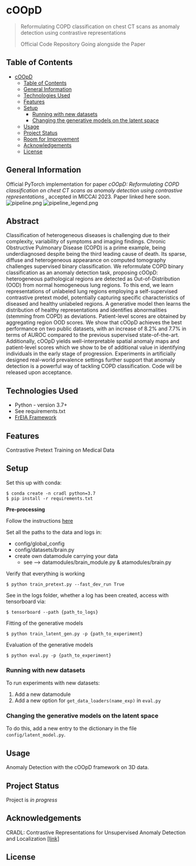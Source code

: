 # cOOpD

> Reformulating COPD classification on chest CT scans as anomaly detection using contrastive representations
>
> Official Code Repository Going alongside the Paper


## Table of Contents
- [cOOpD](#cradl)
  - [Table of Contents](#table-of-contents)
  - [General Information](#general-information)
  - [Technologies Used](#technologies-used)
  - [Features](#features)
  - [Setup](#setup)
    - [Running with new datasets](#running-with-new-datasets)
    - [Changing the generative models on the latent space](#changing-the-generative-models-on-the-latent-space)
  - [Usage](#usage)
  - [Project Status](#project-status)
  - [Room for Improvement](#room-for-improvement)
  - [Acknowledgements](#acknowledgements)
  - [License](#license)


## General Information
Official PyTorch implementation for paper _cOOpD: Reformulating COPD classification on chest CT scans as anomaly detection using contrastive representations_
, accepted in MICCAI 2023.
Paper linked here soon.
![pipeline.png](figs%2Fpipeline.png)
![pipeline_legend.png](figs%2Fpipeline_legend.png)


## Abstract
Classification of heterogeneous diseases is challenging due to their complexity, variability of symptoms and imaging findings. Chronic
Obstructive Pulmonary Disease (COPD) is a prime example, being underdiagnosed despite being the third leading cause of death. Its sparse,
diffuse and heterogeneous appearance on computed tomography challenges supervised binary classification. We reformulate COPD binary
classification as an anomaly detection task, proposing cOOpD: heterogeneous pathological regions are detected as Out-of-Distribution (OOD)
from normal homogeneous lung regions. To this end, we learn representations of unlabeled lung regions employing a self-supervised contrastive
pretext model, potentially capturing specific characteristics of diseased and healthy unlabeled regions. A generative model then learns the distribution of healthy representations and identifies abnormalities (stemming
from COPD) as deviations. Patient-level scores are obtained by aggregating region OOD scores. We show that cOOpD achieves the best performance on two public datasets, with an increase of 8.2% and 7.7% in
terms of AUROC compared to the previous supervised state-of-the-art.
Additionally, cOOpD yields well-interpretable spatial anomaly maps and
patient-level scores which we show to be of additional value in identifying
individuals in the early stage of progression. Experiments in artificially
designed real-world prevalence settings further support that anomaly detection is a powerful way of tackling COPD classification. Code will be
released upon acceptance.
## Technologies Used
- Python - version 3.7+
- See requirements.txt
- [FrEIA Framework](https://github.com/VLL-HD/FrEIA)


## Features
Contrastive Pretext Training on Medical Data 



## Setup
Set this up with conda:
```
$ conda create -n cradl python=3.7
$ pip install -r requirements.txt
```


**Pre-processing**

Follow the instructions [here]([README_preprocessing.md](pre-process%2FREADME_preprocessing.md))


Set all the paths to the data and logs in: 
- config/global_config
- config/datasets/brain.py
- create own datamodule carrying your data 
  - see --> datamodules/brain_module.py \& atamodules/brain.py

Verify that everything is working
```
$ python train_pretext.py --fast_dev_run True
```
See in the logs folder, whether a log has been created,
access with tensorboard via:
```
$ tensorboard --path {path_to_logs}
```

Fitting of the generative models
```
$ python train_latent_gen.py -p {path_to_experiment}
```

Evaluation of the generative models
```
$ python eval.py -p {path_to_experiment}
```

### Running with new datasets 
To run experiments with new datasets:
1.  Add a new datamodule
2.  Add a new option for `get_data_loaders(name_exp)` in `eval.py`

### Changing the generative models on the latent space
To do this, add a new entry to the dictionary in the file `config/latent_model.py`.

## Usage
Anomaly Detection with the cOOpD framework on 3D data.


## Project Status
Project is _in progress_


## Acknowledgements
CRADL: Contrastive Representations for Unsupervised Anomaly Detection and Localization [[link]](https://arxiv.org/abs/2301.02126) 

## License 

